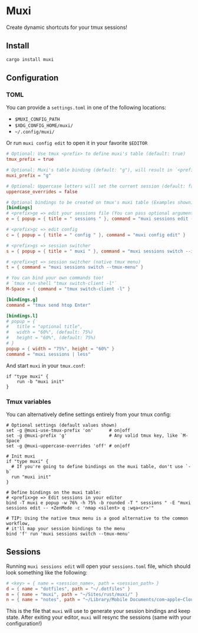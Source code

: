 # Muxi

Create dynamic shortcuts for your tmux sessions!

## Install
```sh
cargo install muxi
```

## Configuration

### TOML

You can provide a `settings.toml` in one of the following locations:
- `$MUXI_CONFIG_PATH`
- `$XDG_CONFIG_HOME/muxi/`
- `~/.config/muxi/`

Or run `muxi config edit` to open it in your favorite `$EDITOR`

```toml
# Optional: Use tmux <prefix> to define muxi's table (default: true)
tmux_prefix = true

# Optional: Muxi's table binding (default: "g"), will result in `<prefix>g`
muxi_prefix = "g"

# Optional: Uppercase letters will set the current session (default: false)
uppercase_overrides = false

# Optional bindings to be created on tmux's muxi table (Examples shown)
[bindings]
# <prefix>ge => edit your sessions file (You can pass optional arguments to your editor after "--")
e = { popup = { title = " sessions " }, command = "muxi sessions edit -- +ZenMode" }

# <prefix>gc => edit config
c = { popup = { title = " config " }, command = "muxi config edit" }

# <prefix>gs => session switcher
s = { popup = { title = " muxi " }, command = "muxi sessions switch --interactive" }

# <prefix>gt => session switcher (native tmux menu)
t = { command = "muxi sessions switch --tmux-menu" }

# You can bind your own commands too!
# `tmux run-shell "tmux switch-client -l"`
M-Space = { command = "tmux switch-client -l" }

[bindings.g]
command = "tmux send htop Enter"

[bindings.l]
# popup = {
#   title = "optional title",
#   width = "60%", (default: 75%)
#   height = "60%", (default: 75%)
# }
popup = { width = "75%", height = "60%" }
command = "muxi sessions | less"
```

And start `muxi` in your `tmux.conf`:

```tmux
if "type muxi" {
    run -b "muxi init"
}
```

### Tmux variables

You can alternatively define settings entirely from your tmux config:

```tmux
# Optional settings (default values shown)
set -g @muxi-use-tmux-prefix 'on'      # on|off
set -g @muxi-prefix 'g'                # Any valid tmux key, like `M-Space`
set -g @muxi-uppercase-overrides 'off' # on|off

# Init muxi
if "type muxi" {
  # If you're going to define bindings on the muxi table, don't use `-b`
  run "muxi init"
}

# Define bindings on the muxi table:
# <prefix>ge => Edit sessions in your editor
bind -T muxi e popup -w 76% -h 75% -b rounded -T " sessions " -E "muxi sessions edit -- +ZenMode -c 'nmap <silent> q :wqa<cr>'"

# TIP: Using the native tmux menu is a good alternative to the common workflow,
# it'll map your session bindings to the menu
bind 'f' run 'muxi sessions switch --tmux-menu'
```

## Sessions

Running `muxi sessions edit` will open your `sessions.toml` file, which should look something like the following:

```toml
# <key> = { name = <session_name>, path = <session_path> }
d = { name = "dotfiles", path = "~/.dotfiles" }
m = { name = "muxi", path = "~/Sites/rust/muxi/" }
n = { name = "notes", path = "~/Library/Mobile Documents/com~apple~CloudDocs/notes" }
```

This is the file that `muxi` will use to generate your session bindings and keep state. After exiting your editor, `muxi` will resync the sessions (same with your configuration!)
